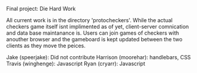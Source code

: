 Final project: Die Hard Work

All current work is in the directory 'protocheckers'.
While the actual checkers game itself isnt implimented as of yet, client-server comnication and data base maintanance is. Users can join games of checkers with anouther browser and the gameboard is kept updated between the two clients as they move the peices.

Jake (speerjake): Did not contribute
Harrison (moorehar): handlebars, CSS
Travis (winghenge): Javascript
Ryan (cryarr): Javascript
